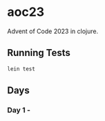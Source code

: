 # aoc23

Advent of Code 2023 in clojure.

## Running Tests

```bash
lein test
```

## Days

### Day 1 -
